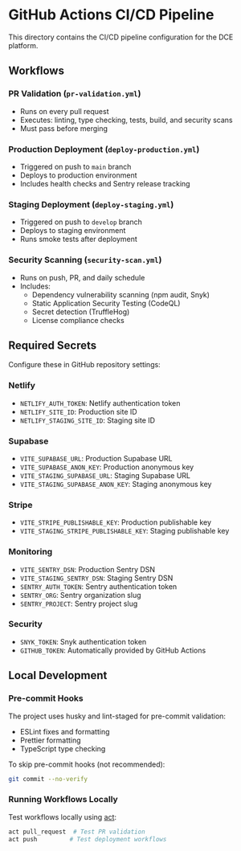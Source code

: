 # GitHub Actions CI/CD Pipeline

This directory contains the CI/CD pipeline configuration for the DCE platform.

## Workflows

### PR Validation (`pr-validation.yml`)

- Runs on every pull request
- Executes: linting, type checking, tests, build, and security scans
- Must pass before merging

### Production Deployment (`deploy-production.yml`)

- Triggered on push to `main` branch
- Deploys to production environment
- Includes health checks and Sentry release tracking

### Staging Deployment (`deploy-staging.yml`)

- Triggered on push to `develop` branch
- Deploys to staging environment
- Runs smoke tests after deployment

### Security Scanning (`security-scan.yml`)

- Runs on push, PR, and daily schedule
- Includes:
  - Dependency vulnerability scanning (npm audit, Snyk)
  - Static Application Security Testing (CodeQL)
  - Secret detection (TruffleHog)
  - License compliance checks

## Required Secrets

Configure these in GitHub repository settings:

### Netlify

- `NETLIFY_AUTH_TOKEN`: Netlify authentication token
- `NETLIFY_SITE_ID`: Production site ID
- `NETLIFY_STAGING_SITE_ID`: Staging site ID

### Supabase

- `VITE_SUPABASE_URL`: Production Supabase URL
- `VITE_SUPABASE_ANON_KEY`: Production anonymous key
- `VITE_STAGING_SUPABASE_URL`: Staging Supabase URL
- `VITE_STAGING_SUPABASE_ANON_KEY`: Staging anonymous key

### Stripe

- `VITE_STRIPE_PUBLISHABLE_KEY`: Production publishable key
- `VITE_STAGING_STRIPE_PUBLISHABLE_KEY`: Staging publishable key

### Monitoring

- `VITE_SENTRY_DSN`: Production Sentry DSN
- `VITE_STAGING_SENTRY_DSN`: Staging Sentry DSN
- `SENTRY_AUTH_TOKEN`: Sentry authentication token
- `SENTRY_ORG`: Sentry organization slug
- `SENTRY_PROJECT`: Sentry project slug

### Security

- `SNYK_TOKEN`: Snyk authentication token
- `GITHUB_TOKEN`: Automatically provided by GitHub Actions

## Local Development

### Pre-commit Hooks

The project uses husky and lint-staged for pre-commit validation:

- ESLint fixes and formatting
- Prettier formatting
- TypeScript type checking

To skip pre-commit hooks (not recommended):

```bash
git commit --no-verify
```

### Running Workflows Locally

Test workflows locally using [act](https://github.com/nektos/act):

```bash
act pull_request  # Test PR validation
act push         # Test deployment workflows
```
